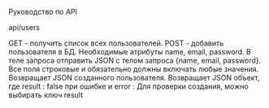 Руководство по API

api/users

GET - получить список всех пользователей.
POST - добавить пользователя в БД. Необходимые атрибуты name, email, password. В теле запроса отправить JSON с телом запроса {name, email, password}. Все поля строковые и обязательно должны включать любые значения. Возвращает JSON созданного пользователя. Возвращает JSON объект, где result : false при ошибке и error : Для проверки создания, можно выбирать ключ result
